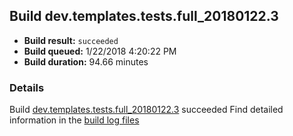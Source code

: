 ## Build dev.templates.tests.full_20180122.3
- **Build result:** `succeeded`
- **Build queued:** 1/22/2018 4:20:22 PM
- **Build duration:** 94.66 minutes
### Details
Build [dev.templates.tests.full_20180122.3](https://winappstudio.visualstudio.com/web/build.aspx?pcguid=a4ef43be-68ce-4195-a619-079b4d9834c2&builduri=vstfs%3a%2f%2f%2fBuild%2fBuild%2f24738) succeeded
Find detailed information in the [build log files](https://uwpctdiags.blob.core.windows.net/buildlogs/dev.templates.tests.full_20180122.3_logs.zip)
